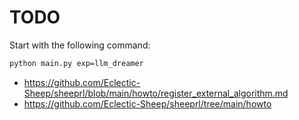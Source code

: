 # TODO

Start with the following command:

```BASH
python main.py exp=llm_dreamer
```

- https://github.com/Eclectic-Sheep/sheeprl/blob/main/howto/register_external_algorithm.md
- https://github.com/Eclectic-Sheep/sheeprl/tree/main/howto

